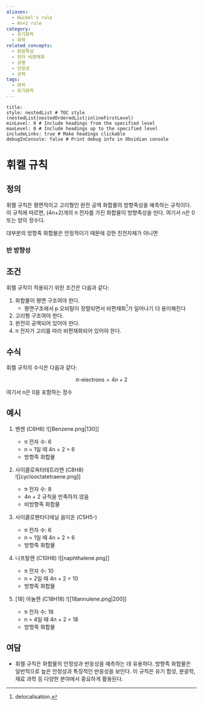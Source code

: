 ```yaml
---
aliases:
  - Hückel's rule
  - 4n+2 rule
category:
  - 유기화학
  - 화학
related_concepts:
  - 방향족성
  - 전자 비편재화
  - 공명
  - 안정성
  - 공액
tags:
  - 화학
  - 유기화학
---
```


```table-of-contents
title: 
style: nestedList # TOC style (nestedList|nestedOrderedList|inlineFirstLevel)
minLevel: 0 # Include headings from the specified level
maxLevel: 0 # Include headings up to the specified level
includeLinks: true # Make headings clickable
debugInConsole: false # Print debug info in Obsidian console
```

# 휘켈 규칙

## 정의

휘켈 규칙은 평면적이고 고리형인 완전 공액 화합물의 방향족성을 예측하는 규칙이다. 이 규칙에 따르면, (4n+2)개의 π 전자를 가진 화합물이 방향족성을 띤다. 여기서 n은 0 또는 양의 정수다.

대부분의 방향족 화합물은 안정적이기 때문에 강한 친전자체가 아니면

### 반 방향성



## 조건

휘켈 규칙이 적용되기 위한 조건은 다음과 같다:

1. 화합물이 평면 구조여야 한다. 
	- 평면구조에서 p 오비탈이 정렬되면서 비편재화[^1]가 일어나기 더 용이해진다
2. 고리형 구조여야 한다. 
3. 완전히 공액되어 있어야 한다.
4. π 전자가 고리를 따라 비편재화되어 있어야 한다.

## 수식

휘켈 규칙의 수식은 다음과 같다:

$$ \pi \text{-electrons} = 4n + 2 $$

여기서 n은 0을 포함하는 정수

## 예시

1. 벤젠 (C6H6)
![[Benzene.png|130]]
   - π 전자 수: 6 
   - n = 1일 때 4n + 2 = 6
   - 방향족 화합물

2. 사이클로옥타테트라엔 (C8H8)  
![[cyclooctatetraene.png]]
   - π 전자 수: 8
   - 4n + 2 규칙을 만족하지 않음
   - 비방향족 화합물

3. 사이클로펜타디에닐 음이온 (C5H5-)

   - π 전자 수: 6
   - n = 1일 때 4n + 2 = 6  
   - 방향족 화합물

4. 나프탈렌 (C10H8)
![[naphthalene.png]]
   - π 전자 수: 10
   - n = 2일 때 4n + 2 = 10
   - 방향족 화합물

5. $[18]$ 아눌렌 (C18H18)
![[18annulene.png|200]]
   - π 전자 수: 18
   - n = 4일 때 4n + 2 = 18
   - 방향족 화합물

## 여담

- 휘켈 규칙은 화합물의 안정성과 반응성을 예측하는 데 유용하다. 방향족 화합물은 일반적으로 높은 안정성과 특징적인 반응성을 보인다. 이 규칙은 유기 합성, 분광학, 재료 과학 등 다양한 분야에서 중요하게 활용된다.


[^1]: delocalisation.